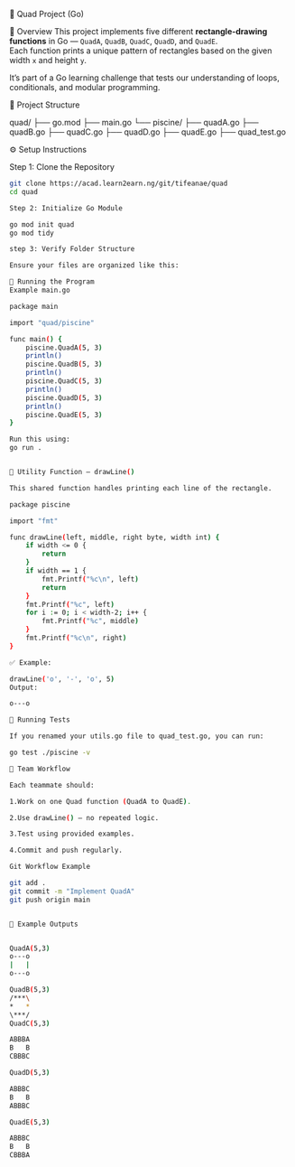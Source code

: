  🧩 Quad Project (Go)

 📘 Overview
This project implements five different **rectangle-drawing functions** in Go — `QuadA`, `QuadB`, `QuadC`, `QuadD`, and `QuadE`.  
Each function prints a unique pattern of rectangles based on the given width `x` and height `y`.  

It’s part of a Go learning challenge that tests our  understanding of loops, conditionals, and modular programming.



 🧠 Project Structure


quad/
├── go.mod
├── main.go
└── piscine/
├── quadA.go
├── quadB.go
├── quadC.go
├── quadD.go
├── quadE.go
├── quad_test.go 


 ⚙️ Setup Instructions

 Step 1: Clone the Repository
```bash
git clone https://acad.learn2earn.ng/git/tifeanae/quad
cd quad

Step 2: Initialize Go Module

go mod init quad
go mod tidy

step 3: Verify Folder Structure

Ensure your files are organized like this:

🚀 Running the Program
Example main.go

package main

import "quad/piscine"

func main() {
    piscine.QuadA(5, 3)
    println()
    piscine.QuadB(5, 3)
    println()
    piscine.QuadC(5, 3)
    println()
    piscine.QuadD(5, 3)
    println()
    piscine.QuadE(5, 3)
}

Run this using:
go run .


🧰 Utility Function — drawLine()

This shared function handles printing each line of the rectangle.

package piscine

import "fmt"

func drawLine(left, middle, right byte, width int) {
    if width <= 0 {
        return
    }
    if width == 1 {
        fmt.Printf("%c\n", left)
        return
    }
    fmt.Printf("%c", left)
    for i := 0; i < width-2; i++ {
        fmt.Printf("%c", middle)
    }
    fmt.Printf("%c\n", right)
}

✅ Example:

drawLine('o', '-', 'o', 5)
Output:

o---o

🧪 Running Tests

If you renamed your utils.go file to quad_test.go, you can run:

go test ./piscine -v

👥 Team Workflow

Each teammate should:

1.Work on one Quad function (QuadA to QuadE).

2.Use drawLine() — no repeated logic.

3.Test using provided examples.

4.Commit and push regularly.

Git Workflow Example

git add .
git commit -m "Implement QuadA"
git push origin main


🧾 Example Outputs


QuadA(5,3)
o---o
|   |
o---o

QuadB(5,3)
/***\
*   *
\***/
QuadC(5,3)

ABBBA
B   B
CBBBC

QuadD(5,3)

ABBBC
B   B
ABBBC

QuadE(5,3)

ABBBC
B   B
CBBBA
